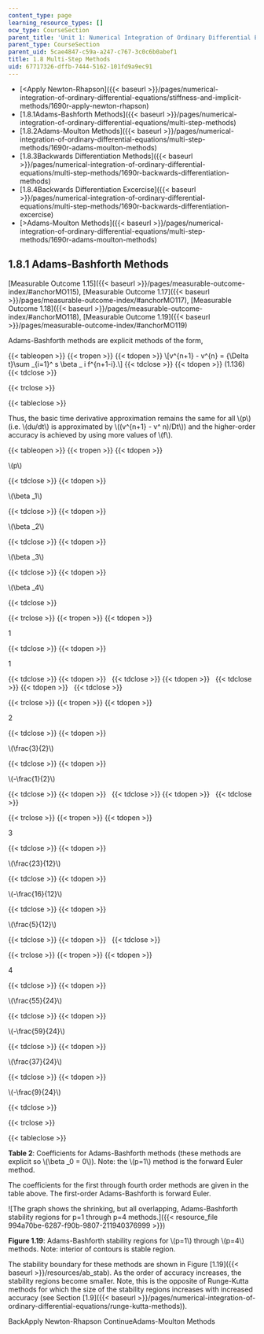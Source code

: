 ```yaml
---
content_type: page
learning_resource_types: []
ocw_type: CourseSection
parent_title: 'Unit 1: Numerical Integration of Ordinary Differential Equations'
parent_type: CourseSection
parent_uid: 5cae4847-c59a-a247-c767-3c0c6b0abef1
title: 1.8 Multi-Step Methods
uid: 67717326-dffb-7444-5162-101fd9a9ec91
---
```


*   [\<Apply Newton-Rhapson]({{< baseurl >}}/pages/numerical-integration-of-ordinary-differential-equations/stiffness-and-implicit-methods/1690r-apply-newton-rhapson)
*   [1.8.1Adams-Bashforth Methods]({{< baseurl >}}/pages/numerical-integration-of-ordinary-differential-equations/multi-step-methods)
*   [1.8.2Adams-Moulton Methods]({{< baseurl >}}/pages/numerical-integration-of-ordinary-differential-equations/multi-step-methods/1690r-adams-moulton-methods)
*   [1.8.3Backwards Differentiation Methods]({{< baseurl >}}/pages/numerical-integration-of-ordinary-differential-equations/multi-step-methods/1690r-backwards-differentiation-methods)
*   [1.8.4Backwards Differentiation Excercise]({{< baseurl >}}/pages/numerical-integration-of-ordinary-differential-equations/multi-step-methods/1690r-backwards-differentiation-excercise)
*   [\>Adams-Moulton Methods]({{< baseurl >}}/pages/numerical-integration-of-ordinary-differential-equations/multi-step-methods/1690r-adams-moulton-methods)

1.8.1 Adams-Bashforth Methods
-----------------------------

[Measurable Outcome 1.15]({{< baseurl >}}/pages/measurable-outcome-index/#anchorMO115), [Measurable Outcome 1.17]({{< baseurl >}}/pages/measurable-outcome-index/#anchorMO117), [Measurable Outcome 1.18]({{< baseurl >}}/pages/measurable-outcome-index/#anchorMO118), [Measurable Outcome 1.19]({{< baseurl >}}/pages/measurable-outcome-index/#anchorMO119)

Adams-Bashforth methods are explicit methods of the form,

{{< tableopen >}}
{{< tropen >}}
{{< tdopen >}}
\\\[v^{n+1} - v^{n} = {\\Delta t}\\sum \_{i=1}^ s \\beta \_ i f^{n+1-i}.\\\]
{{< tdclose >}}
{{< tdopen >}}
(1.136)
{{< tdclose >}}

{{< trclose >}}

{{< tableclose >}}

Thus, the basic time derivative approximation remains the same for all \\(p\\) (i.e. \\(du/dt\\) is approximated by \\((v^{n+1} - v^ n)/Dt\\)) and the higher-order accuracy is achieved by using more values of \\(f\\).

{{< tableopen >}}
{{< tropen >}}
{{< tdopen >}}


\\(p\\)


{{< tdclose >}}
{{< tdopen >}}


\\(\\beta \_1\\)


{{< tdclose >}}
{{< tdopen >}}


\\(\\beta \_2\\)


{{< tdclose >}}
{{< tdopen >}}


\\(\\beta \_3\\)


{{< tdclose >}}
{{< tdopen >}}


\\(\\beta \_4\\)


{{< tdclose >}}

{{< trclose >}}
{{< tropen >}}
{{< tdopen >}}


1


{{< tdclose >}}
{{< tdopen >}}


1


{{< tdclose >}}
{{< tdopen >}}
 
{{< tdclose >}}
{{< tdopen >}}
 
{{< tdclose >}}
{{< tdopen >}}
 
{{< tdclose >}}

{{< trclose >}}
{{< tropen >}}
{{< tdopen >}}


2


{{< tdclose >}}
{{< tdopen >}}


\\(\\frac{3}{2}\\)


{{< tdclose >}}
{{< tdopen >}}


\\(-\\frac{1}{2}\\)


{{< tdclose >}}
{{< tdopen >}}
 
{{< tdclose >}}
{{< tdopen >}}
 
{{< tdclose >}}

{{< trclose >}}
{{< tropen >}}
{{< tdopen >}}


3


{{< tdclose >}}
{{< tdopen >}}


\\(\\frac{23}{12}\\)


{{< tdclose >}}
{{< tdopen >}}


\\(-\\frac{16}{12}\\)


{{< tdclose >}}
{{< tdopen >}}


\\(\\frac{5}{12}\\)


{{< tdclose >}}
{{< tdopen >}}
 
{{< tdclose >}}

{{< trclose >}}
{{< tropen >}}
{{< tdopen >}}


4


{{< tdclose >}}
{{< tdopen >}}


\\(\\frac{55}{24}\\)


{{< tdclose >}}
{{< tdopen >}}


\\(-\\frac{59}{24}\\)


{{< tdclose >}}
{{< tdopen >}}


\\(\\frac{37}{24}\\)


{{< tdclose >}}
{{< tdopen >}}


\\(-\\frac{9}{24}\\)


{{< tdclose >}}

{{< trclose >}}

{{< tableclose >}}

**Table 2**: Coefficients for Adams-Bashforth methods (these methods are explicit so \\(\\beta \_0 = 0\\)). Note: the \\(p=1\\) method is the forward Euler method.

The coefficients for the first through fourth order methods are given in the table above. The first-order Adams-Bashforth is forward Euler.

![The graph shows the shrinking, but all overlapping, Adams-Bashforth stability regions for p=1 through p=4 methods.]({{< resource_file 994a70be-6287-f90b-9807-211940376999 >}})

**Figure 1.19**: Adams-Bashforth stability regions for \\(p=1\\) through \\(p=4\\) methods. Note: interior of contours is stable region.

The stability boundary for these methods are shown in Figure [1.19]({{< baseurl >}}/resources/ab_stab). As the order of accuracy increases, the stability regions become smaller. Note, this is the opposite of Runge-Kutta methods for which the size of the stability regions increases with increased accuracy (see Section [1.9]({{< baseurl >}}/pages/numerical-integration-of-ordinary-differential-equations/runge-kutta-methods)).

BackApply Newton-Rhapson ContinueAdams-Moulton Methods